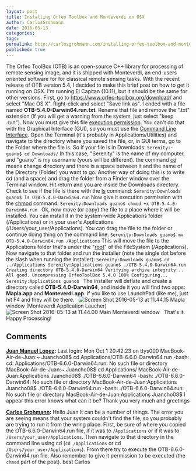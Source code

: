 ```yaml
---
layout: post
title: Installing Orfeo Toolbox and Monteverdi on OSX
author: CarlosGrohmann
date: 2016-05-13
categories: 
tags: 
permalink: http://carlosgrohmann.com/installing-orfeo-toolbox-and-monteverdi-on-osx/
published: true
---
```



The Orfeo ToolBox (OTB) is an open-source C++ library for processing of remote sensing image, and it is shipped with Monteverdi, an end-users oriented software for for classical remote sensing tasks. With the recent release of OTB version 5.4, I decided to make this brief post on how to get it running on OSX. I'm running El Capitan (10.11), but it should be the same for other versions. First, go to <https://www.orfeo-toolbox.org/download/> and select "Mac OS X". Right-click and select "Save link as". I ended with a file named **OTB-5.4.0-Darwin64.run.txt**. Rename that file and remove the ".txt" extension (if you will get a warning from the system, just select "keep .run"). Now you must give this file [execution permission](https://en.wikipedia.org/wiki/File_system_permissions). You can't do that with the Graphical Interface (GUI), so you must use the [Command Line Interface](https://en.wikipedia.org/wiki/Command-line_interface). Open the Terminal (it's probably in Applications/Utilities) and navigate to the directory where you saved the file, or, in GUI terms, go to the Folder where the file is. So if your file is in Downloads: `Serenity:~ guano$ cd Downloads/` In this case, "Serenity" is the name of my computer, and "guano" is my username (yours will be different). the command [cd](http://ss64.com/osx/cd.html) means **c**hange **d**irectory and there is a space between it and the name of the Directory (Folder) you want to go. Another way of doing this is to write cd (and a space) and drag the folder from a Finder window over the Terminal window. Hit return and you are inside the Downloads directory. Check to see if the file is there with the [ls](http://ss64.com/osx/ls.html) command: `Serenity:Downloads guano$ ls OTB-5.4.0-Darwin64.run` Now give it execution permission with the [chmod](http://ss64.com/osx/chmod.html) command: `Serenity:Downloads guano$ chmod +x OTB-5.4.0-Darwin64.run ` Ok, now move (or copy) the file to a place where it will be installed. You can install it in the system-wide Applications folder (/Applications) or in your user's Applications (/Users/your_user/Applications). You can drag the file to the folder or continue doing thing on the command line: `Serenity:Downloads guano$ mv OTB-5.4.0-Darwin64.run /Applications` This will move the file to the Applications folder that's under the "[root](http://www.linfo.org/root.html)" of the FileSystem (/Applications). Now navigate to that folder and run the installer (note the single dot before the slash when running the installer): `Serenity:Downloads guano$ cd ../Applications Serenity:Applications guano$ ./OTB-5.4.0-Darwin64.run Creating directory OTB-5.4.0-Darwin64 Verifying archive integrity... All good. Uncompressing OrfeoToolBox 5.4.0 100% Configuring... Serenity:Applications guano$ ` The installer will deflate and create a directory called **OTB-5.4.0-Darwin64**, and inside it you will find two apps: **Mapla.app** and **Monteverdi.app**. If you like to use LaunchPad (like me), just hit F4 and they will be there.   ![Screen Shot 2016-05-13 at 11.44.15](/blog/wp-content/uploads/2016/05/Screen-Shot-2016-05-13-at-11.44.15.png) Mapla window (Monteverdi Application Laucher)   ![Screen Shot 2016-05-13 at 11.44.00](http://carlosgrohmann.com/blog/wp-content/uploads/2016/05/Screen-Shot-2016-05-13-at-11.44.00.png) Main Monteverdi window   That's it. Happy Processing!



## Comments



**[Juan Manuel Lopez](#18926 "2018-10-01 16:06:16"):** Last login: Mon Oct 1 20:42:23 on ttys000 MacBook-Air-de-Juan:~ Juancho08$ cd Applications/OTB-6.6.0-Darwin64.run -bash: cd: Applications/OTB-6.6.0-Darwin64.run: No such file or directory MacBook-Air-de-Juan:~ Juancho08$ cd Applications/ MacBook-Air-de-Juan:Applications Juancho08$ ./OTB-6.6.0-Darwin64 -bash: ./OTB-6.6.0-Darwin64: No such file or directory MacBook-Air-de-Juan:Applications Juancho08$ ./OTB-6.6.0-Darwin64.run -bash: ./OTB-6.6.0-Darwin64.run: No such file or directory MacBook-Air-de-Juan:Applications Juancho08$ I appear this error knows what can it be? Thank you very much and greetings



**[Carlos Grohmann](#18927 "2018-10-01 16:15:06"):** Hello Juan It can be a number of things. The error you are seeing means that your system couldn't find the file, so you probably are trying to run it from the wring place. First, be sure of where you copied the OTB-6.6.0-Darwin64.run file, if it was to `/Applications` or if it was to `/Users/your_user/Applications`. Then navigate to that directory in the command line using cd (`cd /Applications` or cd `/Users/your_user/Applications`). From there try to execute the OTB-6.6.0-Darwin64.run file. Also remember to give it permission to be executed (the `chmod` part of the post). best Carlos




